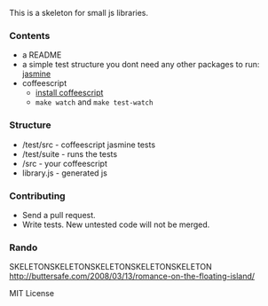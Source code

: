 This is a skeleton for small js libraries.

### Contents

* a README
* a simple test structure you dont need any other packages to run: [jasmine](http://pivotal.github.com/jasmine/)
* coffeescript
  * [install coffeescript](http://jashkenas.github.com/coffee-script/#installation)
  * `make watch` and `make test-watch`

### Structure

* /test/src - coffeescript jasmine tests
* /test/suite - runs the tests
* /src - your coffeescript
* library.js - generated js

### Contributing

* Send a pull request.
* Write tests. New untested code will not be merged.

### Rando

SKELETONSKELETONSKELETONSKELETONSKELETON
http://buttersafe.com/2008/03/13/romance-on-the-floating-island/

MIT License
